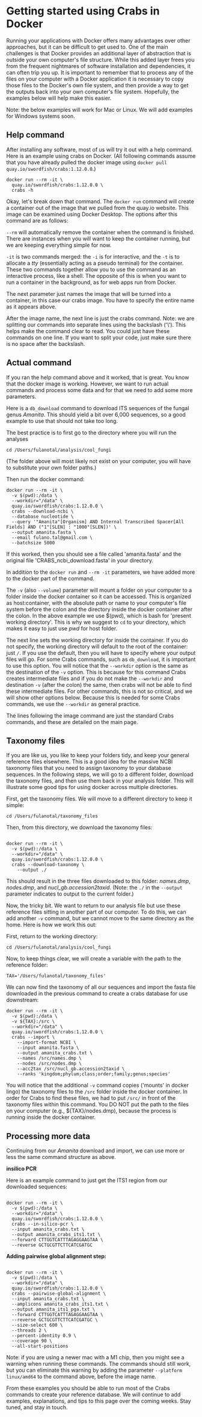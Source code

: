 

# Getting started using Crabs in Docker 

Running your applications with Docker offers many advantages over other approaches, but it can be difficult to get used to. One of the main challenges is that Docker provides an additional layer of abstraction that is outside your own computer's file structure. While this added layer frees you from the frequent nightmares of software installation and dependencies, it can often trip you up. It is important to remember that to process any of the files on your computer with a Docker application it is necessary to copy those files to the Docker's own file system, and then provide a way to get the outputs back into your own computer's file system. Hopefully, the examples below will help make this easier. 

Note: the below examples will work for Mac or Linux. We will add examples for Windows systems soon.

## Help command

After installing any software, most of us will try it out with a help command. Here is an example using crabs on Docker. (All following commands assume that you have already pulled the docker image using `docker pull quay.io/swordfish/crabs:1.12.0.0`.)

```
docker run --rm -it \
  quay.io/swordfish/crabs:1.12.0.0 \
  crabs -h
```

Okay, let's break down that command. The `docker run` command will create a container out of the image that we pulled from the quay.io website. This image can be examined using Docker Desktop. The options after this command are as follows:

`--rm` will automatically remove the container when the command is finished. There are instances when you will want to keep the container running, but we are keeping everything simple for now. 

`-it` is two commands merged: the `-i` is for interactive, and the `-t` is to allocate a *tty* (essentially acting as a pseudo terminal) for the container. These two commands together allow you to use the command as an interactive process, like a shell. The opposite of this is when you want to run a container in the background, as for web apps run from Docker. 

The next parameter just names the image that will be turned into a container, in this case our crabs image. You have to specify the entire name as it appears above. 

After the image name, the next line is just the crabs command. Note: we are splitting our commands into separate lines using the backslash ('\\'). This helps make the command clear to read. You could just have these commands on one line. If you want to split your code, just make sure there is no space after the backslash. 

## Actual command

If you ran the help command above and it worked, that is great. You know that the docker image is working. However, we want to run actual commands and process some data and for that we need to add some more parameters. 

Here is a `db_download` command to download ITS sequences of the fungal genus *Amanita*. This should yield a bit over 6,000 sequences, so a good example to use that should not take too long. 

The best practice is to first go to the directory where you will run the analyses

```
cd /Users/fulanotal/analysis/cool_fungi
```

(The folder above will most likely not exist on your computer, you will have to substitute your own folder paths.)

Then run the docker command:

```
docker run --rm -it \
  -v $(pwd):/data \
  --workdir="/data" \
  quay.io/swordfish/crabs:1.12.0.0 \
  crabs --download-ncbi \
  --database nucleotide \
  --query '"Amanita"[Organism] AND Internal Transcribed Spacer[All Fields] AND ("1"[SLEN] : "1000"[SLEN])' \
  --output amanita.fasta \
  --email fulano.tal@gmail.com \
  --batchsize 5000

```

If this worked, then you should see a file called 'amanita.fasta' and the original file 'CRABS_ncbi_download.fasta' in your directory.

In addition to the `docker run` and `--rm -it` parameters, we have added more to the docker part of the command.

The `-v` (also `--volume`) parameter will mount a folder on your computer to a folder inside the docker container so it can be accessed. This is organized as host:container, with the absolute path or name to your computer's file system before the colon and the directory inside the docker container after the colon. In the above example we use $(pwd), which is bash for 'present working directory'. This is why we suggest to `cd` to your directory, which makes it easy to just use *pwd* for host folder. 

The next line sets the working directory for inside the container. If you do not specify, the working directory will default to the root of the container: just `/`. If you use the default, then you will have to specify where your output files will go. For some Crabs commands, such as `db_download`, it is important to use this option. You will notice that the `--workdir` option is the same as the destination of the `-v` option. This is because for this command Crabs creates intermediate files and if you do not make the `--workdir` and destination `-v` (after the colon) the same, then crabs will not be able to find these intermediate files. For other commands, this is not so critical, and we will show other options below. Because this is needed for some Crabs commands, we use the `--workdir` as general practice. 

The lines following the image command are just the standard Crabs commands, and these are detailed on the main page.


## Taxonomy files 

If you are like us, you like to keep your folders tidy, and keep your general reference files elsewhere. This is a good idea for the massive NCBI taxonomy files that you need to assign taxonomy to your database sequences. In the following steps, we will go to a different folder, download the taxonomy files, and then use them back in your analysis folder. This will illustrate some good tips for using docker across multiple directories. 


First, get the taxonomy files. We will move to a different directory to keep it simple:

```
cd /Users/fulanotal/taxonomy_files
```

Then, from this directory, we download the taxonomy files: 

```

docker run --rm -it \
  -v $(pwd):/data \
  --workdir="/data" \
  quay.io/swordfish/crabs:1.12.0.0 \
  crabs --download-taxonomy \
    --output ./

```

This should result in the three files downloaded to this folder: *names.dmp*, *nodes.dmp*, and *nucl_gb.accession2taxid*. (Note: the `./` in the `--output` parameter indicates to output to the current folder.)

Now, the tricky bit. We want to return to our analysis file but use these reference files sitting in another part of our computer. To do this, we can add another `-v` command, but we cannot move to the same directory as the home. Here is how we work this out:

First, return to the working directory:

```
cd /Users/fulanotal/analysis/cool_fungi
```

Now, to keep things clear, we will create a variable with the path to the reference folder:

```
TAX='/Users/fulanotal/taxonomy_files'
```

We can now find the taxonomy of all our sequences and import the fasta file downloaded in the previous command to create a crabs database for use downstream:


```
docker run --rm -it \
  -v $(pwd):/data \
  -v ${TAX}:/src \
  --workdir="/data" \
  quay.io/swordfish/crabs:1.12.0.0 \
  crabs --import \
    --import-format NCBI \
    --input amanita.fasta \
    --output amanita_crabs.txt \
    --names /src/names.dmp \
    --nodes /src/nodes.dmp \
    --acc2tax /src/nucl_gb.accession2taxid \
    --ranks 'kingdom;phylum;class;order;family;genus;species'

```


You will notice that the additional `-v` command copies ('mounts' in docker lingo) the taxonomy files to the `/src` folder inside the docker container. In order for Crabs to find these files, we had to put `/src/` in front of the taxonomy files within this command. You DO NOT put the path to the files on your computer (e.g., ${TAX}/nodes.dmp), because the process is running inside the docker container. 



## Processing more data

Continuing from our *Amanita* download and import, we can use more or less the same command structure as above.


**insilico PCR**

Here is an example command to just get the ITS1 region from our downloaded sequences:

```

docker run --rm -it \
  -v $(pwd):/data \
  --workdir="/data" \
  quay.io/swordfish/crabs:1.12.0.0 \
  crabs --in-silico-pcr \
  --input amanita_crabs.txt \
  --output amanita_crabs_its1.txt \
  --forward CTTGGTCATTTAGAGGAAGTAA \
  --reverse GCTGCGTTCTTCATCGATGC

```

**Adding pairwise global alignment step:**

```

docker run --rm -it \
  -v $(pwd):/data \
  --workdir="/data" \
  quay.io/swordfish/crabs:1.12.0.0 \
  crabs --pairwise-global-alignment \
  --input amanita_crabs.txt \
  --amplicons amanita_crabs_its1.txt \
  --output amanita_its1_pga.txt \
  --forward CTTGGTCATTTAGAGGAAGTAA \
  --reverse GCTGCGTTCTTCATCGATGC \
  --size-select 600 \
  --threads 2 \
  --percent-identity 0.9 \
  --coverage 90 \
  --all-start-positions 

```

Note: if you are using a newer mac with a M1 chip, then you might see a warning when running these commands. The commands should still work, but you can eliminate this warning by adding the parameter `--platform linux/amd64` to the command above, before the image name.


From these examples you should be able to run most of the Crabs commands to create your reference database. We will continue to add examples, explanations, and tips to this page over the coming weeks. Stay tuned, and stay in touch. 

